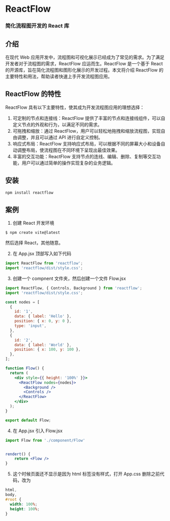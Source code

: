 # ReactFlow

### 简化流程图开发的 React 库

## 介绍

在现代 Web 应用开发中，流程图和可视化展示已经成为了常见的需求。为了满足开发者对于流程图的需求，ReactFlow 应运而生。ReactFlow 是一个基于 React 的开源库，旨在简化流程图和图形化展示的开发过程。本文将介绍 ReactFlow 的主要特性和用法，帮助读者快速上手开发流程图应用。

## ReactFlow 的特性

ReactFlow 具有以下主要特性，使其成为开发流程图应用的理想选择：

1. 可定制的节点和连接线：ReactFlow 提供了丰富的节点和连接线组件，可以自定义节点的外观和行为，以满足不同的需求。
2. 可拖拽和缩放：通过 ReactFlow，用户可以轻松地拖拽和缩放流程图，实现自由调整，并且可以通过 API 进行自定义控制。
3. 响应式布局：ReactFlow 支持响应式布局，可以根据不同的屏幕大小和设备自动调整布局，使流程图在不同环境下呈现出最佳效果。
4. 丰富的交互功能：ReactFlow 支持节点的连线、编辑、删除、复制等交互功能，用户可以通过简单的操作实现复杂的业务逻辑。

## 安装

```bash
npm install reactflow
```

## 案例

1. 创建 React 开发环境

```
$ npm create vite@latest
```

然后选择 React，其他随意。

2. 在 App.jsx 顶部写入如下代码

```js
import ReactFlow from 'reactflow';
import 'reactflow/dist/style.css';
```

3. 创建一个 compnent 文件夹，然后创建一个文件 Flow.jsx

```jsx
import ReactFlow, { Controls, Background } from 'reactflow';
import 'reactflow/dist/style.css';

const nodes = [
  {
    id: '1',
    data: { label: 'Hello' },
    position: { x: 0, y: 0 },
    type: 'input',
  },
  {
    id: '2',
    data: { label: 'World' },
    position: { x: 100, y: 100 },
  },
];

function Flow() {
  return (
    <div style={{ height: '100%' }}>
      <ReactFlow nodes={nodes}>
        <Background />
        <Controls />
      </ReactFlow>
    </div>
  );
}

export default Flow;
```

4.  在 App.jsx 引入 Flow.jsx

```jsx
import Flow from './component/Flow'


rendert() {
	return <Flow />
}
```

5. 这个时候页面还不显示是因为 html 标签没有样式，打开 App.css 删除之前代码，改为

```css
html,
body,
#root {
  width: 100%;
  height: 100%;
}
```
